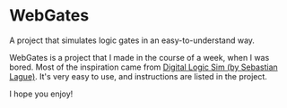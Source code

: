 # WebGates
A project that simulates logic gates in an easy-to-understand way.

WebGates is a project that I made in the course of a week, when I was bored. Most of the inspiration came from [Digital Logic Sim (by Sebastian Lague)](https://sebastian.itch.io/digital-logic-sim). It's very easy to use, and instructions are listed in the project.

I hope you enjoy!
